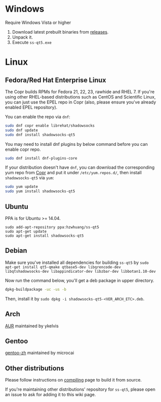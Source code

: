 # Windows

Require Windows Vista or higher

1. Download latest prebuilt binaries from [releases](https://github.com/librehat/shadowsocks-qt5/releases).
2. Unpack it.
3. Execute `ss-qt5.exe`

# Linux

## Fedora/Red Hat Enterprise Linux

The Copr builds RPMs for Fedora 21, 22, 23, rawhide and RHEL 7. If you're using other RHEL-based distributions such as CentOS and Scientific Linux, you can just use the EPEL repo in Copr (also, please ensure you've already enabled EPEL repository).

You can enable the repo via `dnf`:

```bash
sudo dnf copr enable librehat/shadowsocks
sudo dnf update
sudo dnf install shadowsocks-qt5
```

You may need to install dnf plugins by below command before you can enable copr repo.

```bash
sudo dnf install dnf-plugins-core
```

If your distribution doesn't have `dnf`, you can download the corresponding yum repo from [Copr](https://copr.fedoraproject.org/coprs/librehat/shadowsocks/) and put it under `/etc/yum.repos.d/`, then install `shadowsocks-qt5` via `yum`:

```bash
sudo yum update
sudo yum install shadowsocks-qt5
```

## Ubuntu

PPA is for Ubuntu >= 14.04.

```
sudo add-apt-repository ppa:hzwhuang/ss-qt5
sudo apt-get update
sudo apt-get install shadowsocks-qt5
```

## Debian

Make sure you've installed all dependencies for building `ss-qt5` by `sudo apt-get install qt5-qmake qtbase5-dev libqrencode-dev libqtshadowsocks-dev libappindicator-dev libzbar-dev libbotan1.10-dev`

Now run the command below, you'll get a deb package in upper directory.

```bash
dpkg-buildpackage -uc -us -b
```

Then, install it by `sudo dpkg -i shadowsocks-qt5-<VER_ARCH_ETC>.deb`.

## Arch

[AUR](https://aur.archlinux.org/packages/shadowsocks-qt5/) maintained by ykelvis

## Gentoo

[gentoo-zh](https://github.com/microcai/gentoo-zh) maintained by microcai

## Other distributions

Please follow instructions on [compiling](Compiling) page to build it from source.

If you're maintaining other distributions' repository for `ss-qt5`, please open an issue to ask for adding it to this wiki page.